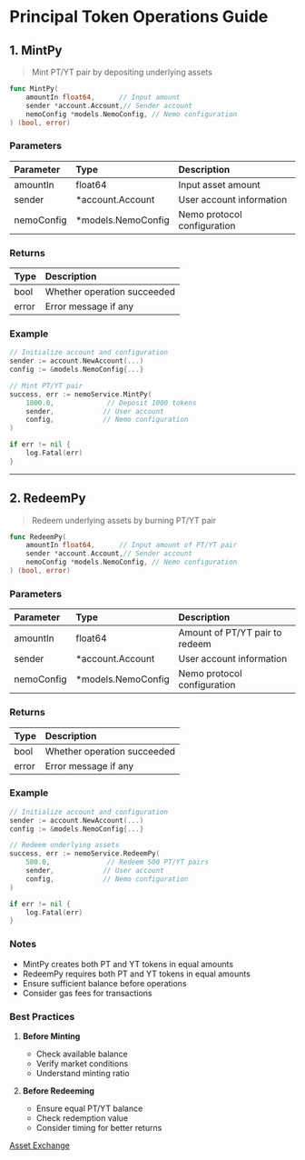 # Principal Token Operations Guide

## 1. MintPy
> Mint PT/YT pair by depositing underlying assets

```go
func MintPy(
    amountIn float64,      // Input amount
    sender *account.Account,// Sender account
    nemoConfig *models.NemoConfig, // Nemo configuration
) (bool, error)
```

### Parameters
| Parameter | Type | Description |
|:----------|:-----|:------------|
| amountIn | float64 | Input asset amount |
| sender | *account.Account | User account information |
| nemoConfig | *models.NemoConfig | Nemo protocol configuration |

### Returns
| Type | Description |
|:-----|:------------|
| bool | Whether operation succeeded |
| error | Error message if any |

### Example
```go
// Initialize account and configuration
sender := account.NewAccount(...)
config := &models.NemoConfig{...}

// Mint PT/YT pair
success, err := nemoService.MintPy(
    1000.0,             // Deposit 1000 tokens
    sender,            // User account
    config,            // Nemo configuration
)

if err != nil {
    log.Fatal(err)
}
```

---

## 2. RedeemPy
> Redeem underlying assets by burning PT/YT pair

```go
func RedeemPy(
    amountIn float64,      // Input amount of PT/YT pair
    sender *account.Account,// Sender account
    nemoConfig *models.NemoConfig, // Nemo configuration
) (bool, error)
```

### Parameters
| Parameter | Type | Description |
|:----------|:-----|:------------|
| amountIn | float64 | Amount of PT/YT pair to redeem |
| sender | *account.Account | User account information |
| nemoConfig | *models.NemoConfig | Nemo protocol configuration |

### Returns
| Type | Description |
|:-----|:------------|
| bool | Whether operation succeeded |
| error | Error message if any |

### Example
```go
// Initialize account and configuration
sender := account.NewAccount(...)
config := &models.NemoConfig{...}

// Redeem underlying assets
success, err := nemoService.RedeemPy(
    500.0,              // Redeem 500 PT/YT pairs
    sender,            // User account
    config,            // Nemo configuration
)

if err != nil {
    log.Fatal(err)
}
```

### Notes
- MintPy creates both PT and YT tokens in equal amounts
- RedeemPy requires both PT and YT tokens in equal amounts
- Ensure sufficient balance before operations
- Consider gas fees for transactions

### Best Practices
1. **Before Minting**
    - Check available balance
    - Verify market conditions
    - Understand minting ratio

2. **Before Redeeming**
    - Ensure equal PT/YT balance
    - Check redemption value
    - Consider timing for better returns

[Asset Exchange](/docs/AssetExchange.md)